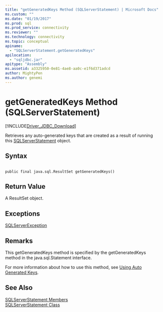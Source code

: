 ```yaml
---
title: "getGeneratedKeys Method (SQLServerStatement) | Microsoft Docs"
ms.custom: ""
ms.date: "01/19/2017"
ms.prod: sql
ms.prod_service: connectivity
ms.reviewer: ""
ms.technology: connectivity
ms.topic: conceptual
apiname: 
  - "SQLServerStatement.getGeneratedKeys"
apilocation: 
  - "sqljdbc.jar"
apitype: "Assembly"
ms.assetid: a3325950-0e81-4ae8-aa0c-e1f6d371adcd
author: MightyPen
ms.author: genemi
---
```

# getGeneratedKeys Method (SQLServerStatement)
[!INCLUDE[Driver_JDBC_Download](../../../includes/driver_jdbc_download.md)]

  Retrieves any auto-generated keys that are created as a result of running this [SQLServerStatement](../../../connect/jdbc/reference/sqlserverstatement-class.md) object.  
  
## Syntax  
  
```  
  
public final java.sql.ResultSet getGeneratedKeys()  
```  
  
## Return Value  
 A ResultSet object.  
  
## Exceptions  
 [SQLServerException](../../../connect/jdbc/reference/sqlserverexception-class.md)  
  
## Remarks  
 This getGeneratedKeys method is specified by the getGeneratedKeys method in the java.sql.Statement interface.  
  
 For more information about how to use this method, see [Using Auto Generated Keys](../../../connect/jdbc/using-auto-generated-keys.md).  
  
## See Also  
 [SQLServerStatement Members](../../../connect/jdbc/reference/sqlserverstatement-members.md)   
 [SQLServerStatement Class](../../../connect/jdbc/reference/sqlserverstatement-class.md)  
  
  
